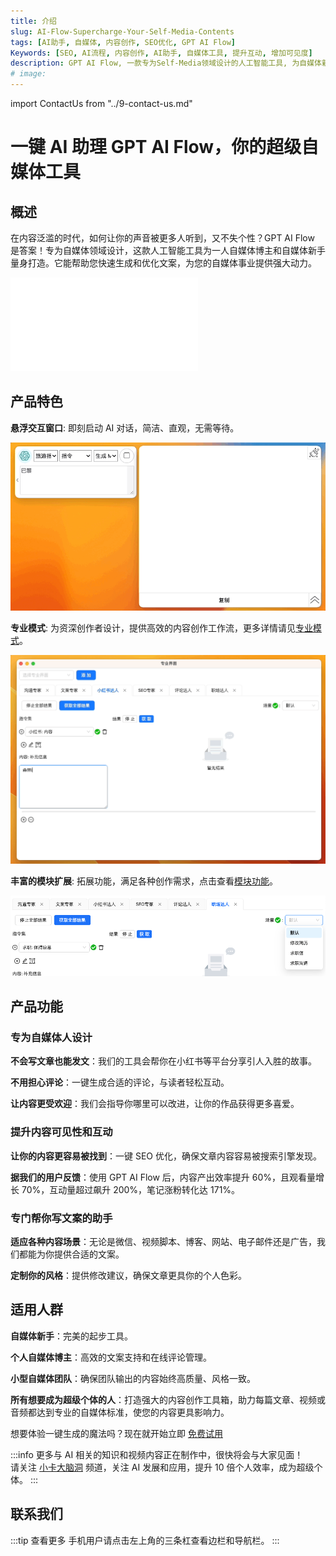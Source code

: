 ```yaml
---
title: 介绍
slug: AI-Flow-Supercharge-Your-Self-Media-Contents
tags: [AI助手, 自媒体, 内容创作, SEO优化, GPT AI Flow]
Keywords: [SEO, AI流程, 内容创作, AI助手, 自媒体工具, 提升互动, 增加可见度]
description: GPT AI Flow, 一款专为Self-Media领域设计的人工智能工具, 为自媒体新手和自媒体博主提供文案生成和优化的解决方案。使用AI Flow可以提高内容产出效率 60%, 且观看量增长 70%，互动量超过飙升 200%，笔记涨粉转化达 171%。
# image:
---
```


<!-- 短短一个月内在小红书平台的观看量增长 70%，互动量飙升超过 200%，笔记涨粉转化达 171%。 -->

import ContactUs from "../9-contact-us.md"

# 一键 AI 助理 GPT AI Flow，你的超级自媒体工具

## 概述

在内容泛滥的时代，如何让你的声音被更多人听到，又不失个性？GPT AI Flow 是答案！专为自媒体领域设计，这款人工智能工具为一人自媒体博主和自媒体新手量身打造。它能帮助您快速生成和优化文案，为您的自媒体事业提供强大动力。

<iframe src="//player.bilibili.com/player.html?aid=490716983&bvid=BV1sN411i7Uh&cid=1259490531&p=1" scrolling="no" border="0" frameBorder="no" framespacing="0" allowFullScreen={true}> </iframe>

## 产品特色

**悬浮交互窗口**: 即刻启动 AI 对话，简洁、直观，无需等待。

![](./img/2023-08-17-gpt-ai-flow-presentation-demo-gif-1.gif)

**专业模式**: 为资深创作者设计，提供高效的内容创作工作流，更多详情请见[专业模式](/docs/intro/how-professional-mode-of-ai-flow-revolutionizes-content-creation)。

![](./img/2023-08-23-gif-2-gpt-ai-flow-proMode-demo.gif)

**丰富的模块扩展**: 拓展功能，满足各种创作需求，点击查看[模块功能](/docs/intro/how-professional-mode-of-ai-flow-revolutionizes-content-creation#专业界面模块)。

![](./img/2023-08-23-img-3-gpt-ai-flow-proMode-demo.png)

## 产品功能

### 专为自媒体人设计

**不会写文章也能发文**：我们的工具会帮你在小红书等平台分享引人入胜的故事。

**不用担心评论**：一键生成合适的评论，与读者轻松互动。

**让内容更受欢迎**：我们会指导你哪里可以改进，让你的作品获得更多喜爱。

### 提升内容可见性和互动

**让你的内容更容易被找到**：一键 SEO 优化，确保文章内容容易被搜索引擎发现。

**据我们的用户反馈**：使用 GPT AI Flow 后，内容产出效率提升 60%，且观看量增长 70%，互动量超过飙升 200%，笔记涨粉转化达 171%。

### 专门帮你写文案的助手

**适应各种内容场景**：无论是微信、视频脚本、博客、网站、电子邮件还是广告，我们都能为你提供合适的文案。

**定制你的风格**：提供修改建议，确保文章更具你的个人色彩。

## 适用人群

**自媒体新手**：完美的起步工具。

**个人自媒体博主**：高效的文案支持和在线评论管理。

**小型自媒体团队**：确保团队输出的内容始终高质量、风格一致。

**所有想要成为超级个体的人**：打造强大的内容创作工具箱，助力每篇文章、视频或音频都达到专业的自媒体标准，使您的内容更具影响力。

想要体验一键生成的魔法吗？现在就开始立即 [免费试用](/docs/proudct/how-to-start-a-free-trial-of-gpt-ai-flow)

:::info
更多与 AI 相关的知识和视频内容正在制作中，很快将会与大家见面！  
请关注 [小卡大脑洞](https://space.bilibili.com/137975681) 频道，关注 AI 发展和应用，提升 10 倍个人效率，成为超级个体。
:::

## 联系我们

<ContactUs/>

:::tip 查看更多
手机用户请点击左上角的三条杠查看边栏和导航栏。
:::
